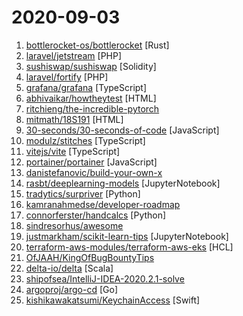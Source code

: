 # 2020-09-03

1. [bottlerocket-os/bottlerocket](https://github.com/bottlerocket-os/bottlerocket "An operating system designed for hosting containers") [Rust]
2. [laravel/jetstream](https://github.com/laravel/jetstream "") [PHP]
3. [sushiswap/sushiswap](https://github.com/sushiswap/sushiswap "🍣 SushiSwap smart contracts") [Solidity]
4. [laravel/fortify](https://github.com/laravel/fortify "") [PHP]
5. [grafana/grafana](https://github.com/grafana/grafana "The tool for beautiful monitoring and metric analytics & dashboards for Graphite, InfluxDB & Prometheus & More") [TypeScript]
6. [abhivaikar/howtheytest](https://github.com/abhivaikar/howtheytest "A collection of public resources about how software companies test their software") [HTML]
7. [ritchieng/the-incredible-pytorch](https://github.com/ritchieng/the-incredible-pytorch "The Incredible PyTorch: a curated list of tutorials, papers, projects, communities and more relating to PyTorch.") 
8. [mitmath/18S191](https://github.com/mitmath/18S191 "Course 18.S191 at MIT, fall 2020 - Introduction to computational thinking with Julia:") [HTML]
9. [30-seconds/30-seconds-of-code](https://github.com/30-seconds/30-seconds-of-code "Short JavaScript code snippets for all your development needs") [JavaScript]
10. [modulz/stitches](https://github.com/modulz/stitches "The modern styling library. Near-zero runtime, server-side rendering, multi-variant support, and best-in-class developer experience.") [TypeScript]
11. [vitejs/vite](https://github.com/vitejs/vite "Native-ESM powered web dev build tool. It's fast.") [TypeScript]
12. [portainer/portainer](https://github.com/portainer/portainer "Making Docker management easy.") [JavaScript]
13. [danistefanovic/build-your-own-x](https://github.com/danistefanovic/build-your-own-x "🤓 Build your own (insert technology here)") 
14. [rasbt/deeplearning-models](https://github.com/rasbt/deeplearning-models "A collection of various deep learning architectures, models, and tips") [JupyterNotebook]
15. [tradytics/surpriver](https://github.com/tradytics/surpriver "Find big moving stocks before they move using machine learning and anomaly detection") [Python]
16. [kamranahmedse/developer-roadmap](https://github.com/kamranahmedse/developer-roadmap "Roadmap to becoming a web developer in 2020") 
17. [connorferster/handcalcs](https://github.com/connorferster/handcalcs "Python library for converting Python calculations into rendered latex.") [Python]
18. [sindresorhus/awesome](https://github.com/sindresorhus/awesome "😎 Awesome lists about all kinds of interesting topics") 
19. [justmarkham/scikit-learn-tips](https://github.com/justmarkham/scikit-learn-tips "🤖⚡ Daily scikit-learn tips") [JupyterNotebook]
20. [terraform-aws-modules/terraform-aws-eks](https://github.com/terraform-aws-modules/terraform-aws-eks "Terraform module to create an Elastic Kubernetes (EKS) cluster and associated worker instances on AWS") [HCL]
21. [OfJAAH/KingOfBugBountyTips](https://github.com/OfJAAH/KingOfBugBountyTips "") 
22. [delta-io/delta](https://github.com/delta-io/delta "An open-source storage layer that brings scalable, ACID transactions to Apache Spark™ and big data workloads.") [Scala]
23. [shipofsea/IntelliJ-IDEA-2020.2.1-solve](https://github.com/shipofsea/IntelliJ-IDEA-2020.2.1-solve "") 
24. [argoproj/argo-cd](https://github.com/argoproj/argo-cd "Declarative continuous deployment for Kubernetes.") [Go]
25. [kishikawakatsumi/KeychainAccess](https://github.com/kishikawakatsumi/KeychainAccess "Simple Swift wrapper for Keychain that works on iOS, watchOS, tvOS and macOS.") [Swift]
